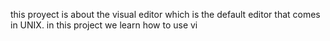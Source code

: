 this proyect is about the visual editor which is the default editor that comes in UNIX. in this project we learn how to use vi
